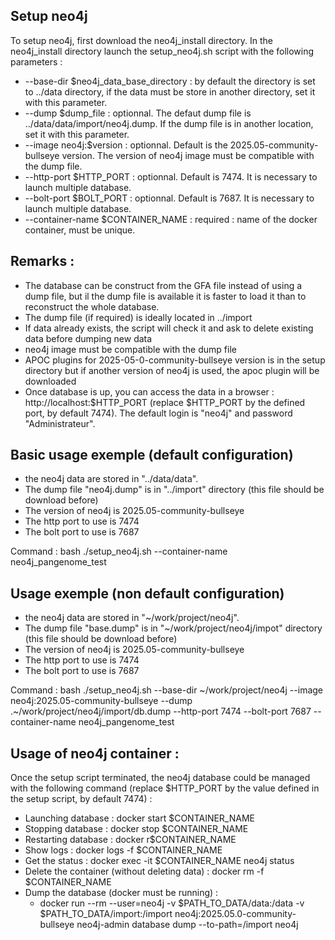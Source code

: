 Setup neo4j
---------
To setup neo4j, first download the neo4j_install directory. In the neo4j_install directory launch the setup_neo4j.sh script with the following parameters :
* --base-dir $neo4j_data_base_directory : by default the directory is set to ../data directory, if the data must be store in another directory, set it with this parameter.
* --dump $dump_file : optionnal. The defaut dump file is ../data/data/import/neo4j.dump. If the dump file is in another location, set it with this parameter.
* --image neo4j:$version : optionnal. Default is the 2025.05-community-bullseye version. The version of neo4j image must be compatible with the dump file.
* --http-port $HTTP_PORT : optionnal. Default is 7474. It is necessary to launch multiple database.
* --bolt-port $BOLT_PORT : optionnal. Default is 7687. It is necessary to launch multiple database.
* --container-name $CONTAINER_NAME : required : name of the docker container, must be unique.

Remarks :
---------
* The database can be construct from the GFA file instead of using a dump file, but il the dump file is available it is faster to load it than to reconstruct the whole database.
* The dump file (if required) is ideally located in ../import
* If data already exists, the script will check it and ask to delete existing data before dumping new data
* neo4j image must be compatible with the dump file
* APOC plugins for 2025-05-0-community-bullseye version is in the setup directory but if another version of neo4j is used, the apoc plugin will be downloaded
* Once database is up, you can access the data in a browser : http://localhost:$HTTP_PORT (replace $HTTP_PORT by the defined port, by default 7474). The default login is "neo4j" and password "Administrateur".

Basic usage exemple (default configuration)
---------
* the neo4j data are stored in "../data/data". 
* The dump file "neo4j.dump" is in "../import" directory (this file should be download before)
* The version of neo4j is 2025.05-community-bullseye
* The http port to use is 7474
* The bolt port to use is 7687

Command :
bash ./setup_neo4j.sh --container-name neo4j_pangenome_test


Usage exemple (non default configuration)
---------
* the neo4j data are stored in "~/work/project/neo4j". 
* The dump file "base.dump" is in "~/work/project/neo4j/impot" directory (this file should be download before)
* The version of neo4j is 2025.05-community-bullseye
* The http port to use is 7474
* The bolt port to use is 7687

Command :
bash ./setup_neo4j.sh --base-dir ~/work/project/neo4j --image neo4j:2025.05-community-bullseye --dump .~/work/project/neo4j/import/db.dump  --http-port 7474 --bolt-port 7687 --container-name neo4j_pangenome_test

Usage of neo4j container :
---------

Once the setup script terminated, the neo4j database could be managed with the following command (replace $HTTP_PORT by the value defined in the setup script, by default 7474) :
* Launching database : docker start $CONTAINER_NAME 
* Stopping database : docker stop $CONTAINER_NAME
* Restarting database : docker r$CONTAINER_NAME 
* Show logs : docker logs -f $CONTAINER_NAME
* Get the status : docker exec -it $CONTAINER_NAME neo4j status
* Delete the container (without deleting data) : docker rm -f $CONTAINER_NAME
* Dump the database (docker must be running) :
	- docker run --rm --user=neo4j -v $PATH_TO_DATA/data:/data -v $PATH_TO_DATA/import:/import neo4j:2025.05.0-community-bullseye  neo4j-admin database dump --to-path=/import neo4j
